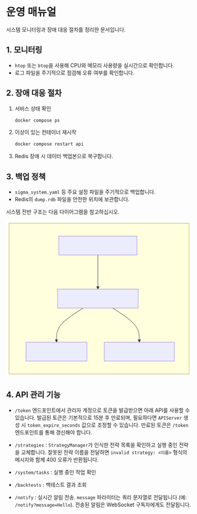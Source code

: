 # 운영 매뉴얼

시스템 모니터링과 장애 대응 절차를 정리한 문서입니다.

## 1. 모니터링
- `htop` 또는 `btop`을 사용해 CPU와 메모리 사용량을 실시간으로 확인합니다.
- 로그 파일을 주기적으로 점검해 오류 여부를 확인합니다.

## 2. 장애 대응 절차
1. 서비스 상태 확인
   ```bash
   docker compose ps
   ```
2. 이상이 있는 컨테이너 재시작
   ```bash
   docker compose restart api
   ```
3. Redis 장애 시 데이터 백업본으로 복구합니다.

## 3. 백업 정책
- `sigma_system.yaml` 등 주요 설정 파일을 주기적으로 백업합니다.
- Redis의 `dump.rdb` 파일을 안전한 위치에 보관합니다.

시스템 전반 구조는 다음 다이어그램을 참고하십시오.

![시스템 다이어그램](sigma_system_diagram.svg)

## 4. API 관리 기능

- `/token` 엔드포인트에서 관리자 계정으로 토큰을 발급받으면 아래 API를 사용할 수 있습니다. 발급된 토큰은 기본적으로 15분 후 만료되며, 필요하다면 `APIServer` 생성 시 `token_expire_seconds` 값으로 조정할 수 있습니다. 만료된 토큰은 `/token` 엔드포인트를 통해 갱신해야 합니다.

 - `/strategies` : `StrategyManager`가 인식한 전략 목록을 확인하고 실행 중인 전략을 교체합니다. 잘못된 전략 이름을 전달하면 `invalid strategy: <이름>` 형식의 메시지와 함께 400 오류가 반환됩니다.
- `/system/tasks` : 실행 중인 작업 확인
- `/backtests` : 백테스트 결과 조회
- `/notify` : 실시간 알림 전송. `message` 파라미터는 쿼리 문자열로 전달됩니다 (예: `/notify?message=Hello`). 전송된 알림은 WebSocket 구독자에게도 전달됩니다.
